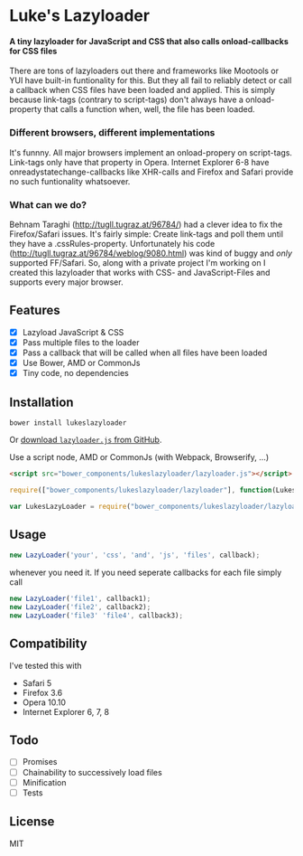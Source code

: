 Luke's Lazyloader
=========

#### A tiny lazyloader for JavaScript and CSS that also calls onload-callbacks for CSS files ####

There are tons of lazyloaders out there and frameworks like Mootools or YUI have built-in funtionality for this. But they all fail to reliably detect or call a callback when CSS files have been loaded and applied. This is simply because link-tags (contrary to script-tags) don't always have a onload-property that calls a function when, well, the file has been loaded.

### Different browsers, different implementations ###

It's funnny. All major browsers implement an onload-propery on script-tags. Link-tags only have that property in Opera. Internet Explorer 6-8 have onreadystatechange-callbacks like XHR-calls and Firefox and Safari provide no such funtionality whatsoever.

### What can we do? ###

Behnam Taraghi (http://tugll.tugraz.at/96784/) had a clever idea to fix the Firefox/Safari issues. It's fairly simple: Create link-tags and poll them until they have a .cssRules-property. Unfortunately his code (http://tugll.tugraz.at/96784/weblog/9080.html) was kind of buggy and *only* supported FF/Safari. So, along with a private project I'm working on I created this lazyloader that works with CSS- and JavaScript-Files and supports every major browser.

Features
--------

* [x] Lazyload JavaScript & CSS
* [x] Pass multiple files to the loader
* [x] Pass a callback that will be called when all files have been loaded
* [x] Use Bower, AMD or CommonJs
* [x] Tiny code, no dependencies

Installation
------------

```shell
bower install lukeslazyloader
```

Or [download `lazyloader.js` from GitHub](https://raw.githubusercontent.com/LukasBombach/Lazyloader/master/lazyloader.js).

Use a script node, AMD or CommonJs (with Webpack, Browserify, …)

```html
<script src="bower_components/lukeslazyloader/lazyloader.js"></script>
```
```javascript
require(["bower_components/lukeslazyloader/lazyloader"], function(LukesLazyLoader) { });
```
```javascript
var LukesLazyLoader = require("bower_components/lukeslazyloader/lazyloader");
```

Usage
-----

```javascript
new LazyLoader('your', 'css', 'and', 'js', 'files', callback);
```
whenever you need it. If you need seperate callbacks for each file simply call

```javascript
new LazyLoader('file1', callback1);
new LazyLoader('file2', callback2);
new LazyLoader('file3' 'file4', callback3);
```

Compatibility
-------------

I've tested this with

* Safari 5
* Firefox 3.6
* Opera 10.10
* Internet Explorer 6, 7, 8

Todo
----

* [ ] Promises
* [ ] Chainability to successively load files
* [ ] Minification
* [ ] Tests
 
License
-------

MIT
